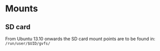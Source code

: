 # Mounts

## SD card
From Ubuntu 13.10 onwards the SD card mount points are to be found in: `/run/user/$UID/gvfs/`
